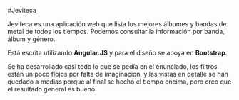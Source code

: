 #Jeviteca

Jeviteca es una aplicación web que lista los mejores álbumes y bandas de metal de todos los tiempos.
Podemos consultar la información por banda, álbum y género.

Está escrita utilizando **Angular.JS** y para el diseño se apoya en **Bootstrap**.

Se ha desarrollado casi todo lo que se pedía en el enunciado, los filtros están un poco flojos por falta de imaginacion, y las vistas en detalle se han quedado a medias porque al final se hecho el tiempo encima, pero creo que el resultado general es bueno.
